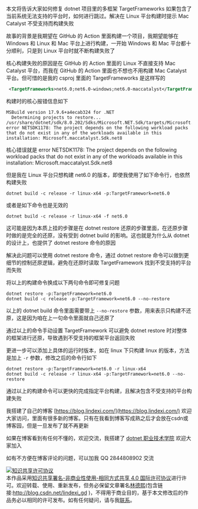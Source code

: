 
本文将告诉大家如何修复 dotnet 项目里的多框架 TargetFrameworks 如果包含了当前系统无法支持的平台时，如何进行跳过。解决在 Linux 平台构建时提示 Mac Catalyst 不受支持而构建失败

<!--more-->


<!-- 发布 -->
<!-- 博客 -->

故事的背景是我期望在 GitHub 的 Action 里面构建一个项目，我期望能够在 Windows 和 Linux 和 Mac 平台上进行构建，一开始 Windows 和 Mac 平台都十分顺利，只是到 Linux 平台时就不断构建失败了

核心构建失败的原因是在 GitHub 的 Action 里面的 Linux 不直接支持 Mac Catalyst 平台，而我在 GitHub 的 Action 里面也不想也不用构建 Mac Catalyst 平台。但可惜的是我的 csproj 里面的 TargetFrameworks 是这样写的

```xml
 <TargetFrameworks>net6.0;net6.0-windows;net6.0-maccatalyst</TargetFrameworks>
```

构建时的核心报错信息如下

```
MSBuild version 17.9.6+a4ecab324 for .NET
  Determining projects to restore...
/usr/share/dotnet/sdk/8.0.202/Sdks/Microsoft.NET.Sdk/targets/Microsoft.NET.Sdk.ImportWorkloads.targets(38,5): error NETSDK1178: The project depends on the following workload packs that do not exist in any of the workloads available in this installation: Microsoft.maccatalyst.Sdk.net8
```

核心错误就是 error NETSDK1178: The project depends on the following workload packs that do not exist in any of the workloads available in this installation: Microsoft.maccatalyst.Sdk.net8

但是我在 Linux 平台只想构建 net6.0 的版本，即使我使用了如下命令行，也依然构建失败

```
dotnet build -c release -r linux-x64 -p:TargetFramework=net6.0
```

或者是如下命令也是无效的

```
dotnet build -c release -r linux-x64 -f net6.0
```

这可能是因为本质上挂的步骤是在 dotnet restore 还原的步骤里面，在还原步骤时做的是完全的还原，没有受到 dotnet build 的影响。这也就是为什么从 dotnet 的设计上，也提供了 dotnet restore 命令的原因

解决此问题可以使用 dotnet restore 命令，通过 dotnet restore 命令可以做到更细节的控制还原逻辑，避免在还原时读取 TargetFramework 找到不受支持的平台而失败

将以上的构建命令换成以下两句命令即可修复问题

```
dotnet restore -p:TargetFramework=net6.0
dotnet build -c release -p:TargetFramework=net6.0 --no-restore
```

以上的 dotnet build 命令里面需要带上 `--no-restore` 参数，用来表示只构建不还原，这是因为咱在上一句命令里面就自己还原了

通过以上的命令手动设置 TargetFramework 可以避免 dotnet restore 时对整体的框架进行还原，导致遇到不受支持的框架平台返回失败

更进一步可以添加上具体的运行时版本，如在 linux 下只构建 linux 的版本，方法是加上 `-r` 参数，修改之后的命令行如下

```
dotnet restore -p:TargetFramework=net6.0 -r linux-x64
dotnet build -c release -r linux-x64 -p:TargetFramework=net6.0 --no-restore
```

通过以上的构建命令可以更快的完成指定平台构建，且解决包含不受支持的平台构建失败


我搭建了自己的博客 [https://blog.lindexi.com/](https://blog.lindexi.com/) 欢迎大家访问，里面有很多新的博客。只有在我看到博客写成熟之后才会放在csdn或博客园，但是一旦发布了就不再更新

如果在博客看到有任何不懂的，欢迎交流，我搭建了 [dotnet 职业技术学院](https://t.me/dotnet_campus) 欢迎大家加入

如有不方便在博客评论的问题，可以加我 QQ 2844808902 交流

<a rel="license" href="http://creativecommons.org/licenses/by-nc-sa/4.0/"><img alt="知识共享许可协议" style="border-width:0" src="https://licensebuttons.net/l/by-nc-sa/4.0/88x31.png" /></a><br />本作品采用<a rel="license" href="http://creativecommons.org/licenses/by-nc-sa/4.0/">知识共享署名-非商业性使用-相同方式共享 4.0 国际许可协议</a>进行许可。欢迎转载、使用、重新发布，但务必保留文章署名[林德熙](http://blog.csdn.net/lindexi_gd)(包含链接:http://blog.csdn.net/lindexi_gd )，不得用于商业目的，基于本文修改后的作品务必以相同的许可发布。如有任何疑问，请与我[联系](mailto:lindexi_gd@163.com)。
